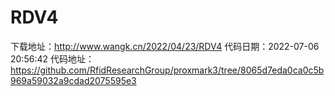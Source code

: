 # RDV4
下载地址：http://www.wangk.cn/2022/04/23/RDV4
代码日期：2022-07-06 20:56:42
代码地址：https://github.com/RfidResearchGroup/proxmark3/tree/8065d7eda0ca0c5b969a59032a9cdad2075595e3
